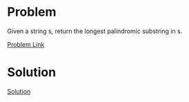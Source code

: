 # Problem
Given a string s, return the longest palindromic substring in s.

[Problem Link](https://leetcode.com/problems/longest-palindromic-substring/description/)

# Solution
[Solution](https://github.com/OJScofield/ProblemSolving/blob/main/longestPalindromicSubstring/solution.py/)
